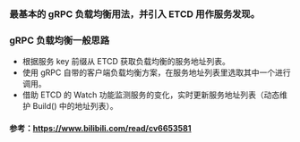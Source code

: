 ### 最基本的 gRPC 负载均衡用法，并引入 ETCD 用作服务发现。

### gRPC 负载均衡一般思路

- 根据服务 key 前缀从 ETCD 获取负载均衡的服务地址列表。
- 使用 gRPC 自带的客户端负载均衡方案，在服务地址列表里选取其中一个进行调用。
- 借助 ETCD 的 Watch 功能监测服务的变化，实时更新服务地址列表（动态维护 Build() 中的地址列表）。

#### 参考：https://www.bilibili.com/read/cv6653581